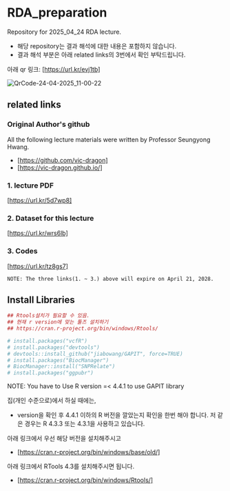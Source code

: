# RDA_preparation
Repository for 2025_04_24 RDA lecture.
* 해당 repository는 결과 해석에 대한 내용은 포함하지 않습니다.
* 결과 해석 부분은 아래 related links의 3번에서 확인 부탁드립니다.

아래 qr 링크: [https://url.kr/evj1tb]

![QrCode-24-04-2025_11-00-22](https://github.com/user-attachments/assets/30c57d4b-bb48-4e29-9a5f-f2f8da5c985b)


## related links   
### Original Author's github   
All the following lecture materials were written by Professor Seungyong Hwang.    
* [https://github.com/vic-dragon]    
* [https://vic-dragon.github.io/]

### 1. lecture PDF  
[https://url.kr/5d7wp8]

### 2. Dataset for this lecture
[https://url.kr/wrs6lb]

### 3. Codes
[https://url.kr/tz8gs7]

```
NOTE: The three links(1. ~ 3.) above will expire on April 21, 2028.
```

## Install Libraries
``` r
## Rtools설치가 필요할 수 있음.
## 현재 r version에 맞는 툴즈 설치하기
## https://cran.r-project.org/bin/windows/Rtools/

# install.packages("vcfR")
# install.packages("devtools")
# devtools::install_github("jiabowang/GAPIT", force=TRUE)
# install.packages("BiocManager")
# BiocManager::install("SNPRelate")
# install.packages("ggpubr")
```
NOTE: You have to Use R version =< 4.4.1 to use GAPIT library   

집(개인 수준으로)에서 하실 때에는, 
* version을 확인 후 4.4.1 이하의 R 버전을 깔았는지 확인을 한번 해야 합니다.
저 같은 경우는 R 4.3.3 또는 4.3.1을 사용하고 있습니다.

아래 링크에서 우선 해당 버전을 설치해주시고
* [https://cran.r-project.org/bin/windows/base/old/]

아래 링크에서 RTools 4.3를 설치해주시면 됩니다.
* [https://cran.r-project.org/bin/windows/Rtools/]


